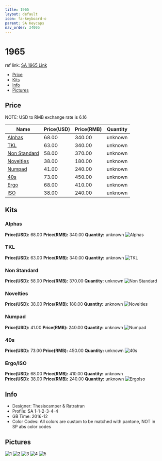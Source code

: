 ```yaml
---
title: 1965
layout: default
icon: fa-keyboard-o
parent: SA Keycaps
nav_order: 34005
---
```


# 1965

ref link: [SA 1965 Link](https://geekhack.org/index.php?topic=86143.0)

* [Price](#price)
* [Kits](#kits)
* [Info](#info)
* [Pictures](#pictures)

## Price

NOTE: USD to RMB exchange rate is 6.16

| Name          | Price(USD)    | Price(RMB)  | Quantity |
| ------------- | ------------- | ----------- | -------- |
|[Alphas](#alphas)|68.00|340.00|unknown|
|[TKL](#tkl)|63.00|340.00|unknown|
|[Non Standard](#non-standard)|58.00|370.00|unknown|
|[Novelties](#novelties)|38.00|180.00|unknown|
|[Numpad](#numpad)|41.00|240.00|unknown|
|[40s](#40s)|73.00|450.00|unknown|
|[Ergo](#ergoiso)|68.00|410.00|unknown|
|[ISO](#ergoiso)|38.00|240.00|unknown|

## Kits
### Alphas
**Price(USD):** 68.00    **Price(RMB):** 340.00    **Quantity:** unknown
<img src="{{ 'assets/images/sa-keycaps/1965/kits_pics/alphas.jpg' | relative_url }}" alt="Alphas" class="image featured">

### TKL
**Price(USD):** 63.00    **Price(RMB):** 340.00    **Quantity:** unknown
<img src="{{ 'assets/images/sa-keycaps/1965/kits_pics/tkl.jpg' | relative_url }}" alt="TKL" class="image featured">

### Non Standard
**Price(USD):** 58.00    **Price(RMB):** 370.00    **Quantity:** unknown
<img src="{{ 'assets/images/sa-keycaps/1965/kits_pics/nonstandard.jpg' | relative_url }}" alt="Non Standard" class="image featured">

### Novelties
**Price(USD):** 38.00    **Price(RMB):** 180.00    **Quantity:** unknown
<img src="{{ 'assets/images/sa-keycaps/1965/kits_pics/novelties.jpg' | relative_url }}" alt="Novelties" class="image featured">

### Numpad
**Price(USD):** 41.00    **Price(RMB):** 240.00    **Quantity:** unknown
<img src="{{ 'assets/images/sa-keycaps/1965/kits_pics/numpad.jpg' | relative_url }}" alt="Numpad" class="image featured">

### 40s
**Price(USD):** 73.00    **Price(RMB):** 450.00    **Quantity:** unknown
<img src="{{ 'assets/images/sa-keycaps/1965/kits_pics/40s.jpg' | relative_url }}" alt="40s" class="image featured">

### Ergo/ISO
**Price(USD):** 68.00    **Price(RMB):** 410.00    **Quantity:** unknown  
**Price(USD):** 38.00    **Price(RMB):** 240.00    **Quantity:** unknown
<img src="{{ 'assets/images/sa-keycaps/1965/kits_pics/ergoiso.jpg' | relative_url }}" alt="ErgoIso" class="image featured">

## Info
* Designer: Thesiscamper & Ratratran
* Profile: SA 1-1-2-3-4-4
* GB Time: 2016-12
* Color Codes: All colors are custom to be matched with pantone, NOT in SP abs color codes  

## Pictures
<img src="{{ 'assets/images/sa-keycaps/1965/rendering_pics/1.jpg' | relative_url }}" alt="1" class="image featured">
<img src="{{ 'assets/images/sa-keycaps/1965/rendering_pics/2.jpg' | relative_url }}" alt="2" class="image featured">
<img src="{{ 'assets/images/sa-keycaps/1965/rendering_pics/3.jpg' | relative_url }}" alt="3" class="image featured">
<img src="{{ 'assets/images/sa-keycaps/1965/rendering_pics/4.jpg' | relative_url }}" alt="4" class="image featured">
<img src="{{ 'assets/images/sa-keycaps/1965/rendering_pics/5.jpg' | relative_url }}" alt="5" class="image featured">
